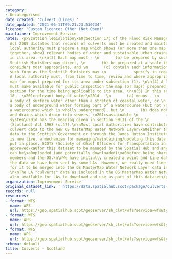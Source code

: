 ```yaml
---
category:
- Uncategorised
date_created: 'Culvert (Lines) '
date_updated: '2021-06-11T09:21:23.530234'
license: 'Custom licence: Other (Not Open)'
maintainer: Improvement Service
notes: <p>Scottish legislation\xa0(Section 17) of the Flood Risk Management (Scotland)
  Act 2009 dictates that records of culverts must be created and maintained. Specifically:\n\n(1)\xa0Every
  local authority must prepare a map which shows (or more than one map which, taken
  together, show) relevant bodies of water and sustainable urban drainage systems
  in its area. \n\n(2) Each map must - \n       (a) be prepared by such date as the
  Scottish Ministers may direct, \n       (b) be prepared at a scale that the authority
  considers most appropriate, and \n       (c) contain such information and be in
  such form as the Scottish Ministers may \n            specify in regulations. \n\n(3)
  A local authority must, from time to time, review and where appropriate update the
  map (or maps) prepared for its area under subsection (1). \n\n(4) A local authority
  must make available for public inspection the map (or maps) prepared under this
  section for the time being applicable to its area. \n\n(5) In this section and section
  18 - \u201crelevant body of water\u201d - \n       (a) means - \n              (i)
  a body of surface water other than a stretch of coastal water, or \n              (ii)
  a body of underground water forming part of a watercourse (but not \n                   including
  a watercourse which is wholly underground), but \n       (b) does not include sewers
  and drains which drain into sewers, \u201csustainable \n            urban drainage
  system\u201d has the meaning given in section 59(1) of the \n            Sewerage
  (Scotland) Act 1968 (c.47).\n\nMost Local Authorities have contributed (natural)
  culvert data to the new OS MasterMap Water Network Layer\xa0either through providing
  data to the Scottish Government or through the James Hutton Institute. As this data
  is now live, a mechanism for managing/maintaining/updating this data needs to be
  put in place. SCOTS (Society of Chief Officers for Transportation in Scotland) have
  approved\xa0for this dataset to be managed by the Spatial Hub and any amended data
  can be\xa0uploaded (and potentially downloaded)\xa0before being shared with OSMA
  members and the OS.\n\nWe have initially created a point and line data layer representing
  the data we have been sent by some LAs. However, we really need line data in order
  for it to be merged into the OS MasterMap Water Network Layer data in due course.
  \n\nThe LA "culverts" data as included in the OS MasterMap Water Network Layer is
  also available for LAs to download and use as part of this dataset</p>
organization: Improvement Service
original_dataset_link: ' https://data.spatialhub.scot/package/culverts-is'
records: null
resources:
- format: WFS
  name: WFS
  url: https://geo.spatialhub.scot/geoserver/sh_clvt/wfs?service=wfs&typeName=sh_clvt:pub_clvtlin
- format: WFS
  name: WFS
  url: https://geo.spatialhub.scot/geoserver/sh_clvt/wfs?service=wfs&typeName=sh_clvt:pub_clvtos
- format: WFS
  name: WFS
  url: https://geo.spatialhub.scot/geoserver/sh_clvt/wfs?service=wfs&typeName=sh_clvt:pub_clvtpnt
schema: default
title: Culverts - Scotland
---
```

